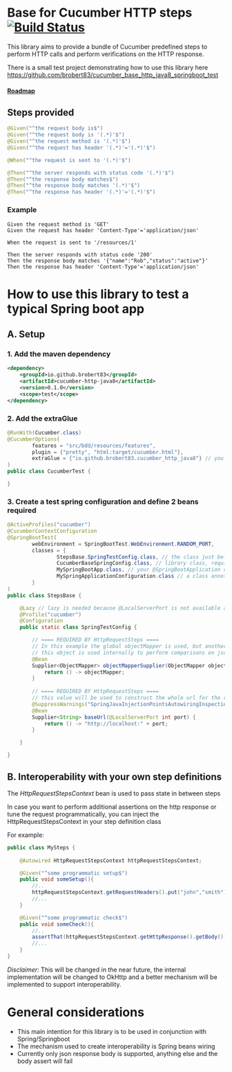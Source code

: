 # Base for Cucumber HTTP steps [![Build Status](https://travis-ci.com/brobert83/cucumber_base_http_java8.svg?branch=master)](https://travis-ci.com/brobert83/cucumber_base_http_java8)
This library aims to provide a bundle of Cucumber predefined steps to perform HTTP calls and perform verifications on the HTTP response.

There is a small test project demonstrating how to use this library here https://github.com/brobert83/cucumber_base_http_java8_springboot_test

#### [Roadmap](dev/Roadmap.md) 

## Steps provided
```java
@Given("^the request body is$")
@Given("^the request body is '(.*)'$")
@Given("^the request method is '(.*)'$")
@Given("^the request has header '(.*)'='(.*)'$")

@When("^the request is sent to '(.*)'$")

@Then("^the server responds with status code '(.*)'$")
@Then("^the response body matches$")
@Then("^the response body matches '(.*)'$")
@Then("^the response has header '(.*)'='(.*)'$")
```

### Example
```gherkin
Given the request method is 'GET'
Given the request has header 'Content-Type'='application/json'

When the request is sent to '/resources/1'

Then the server responds with status code '200'
Then the response body matches '{"name":"Rob","status":"active"}'
Then the response has header 'Content-Type'='application/json'
```

# How to use this library to test a typical Spring boot app

## A. Setup

### 1. Add the maven dependency
```xml
<dependency>
    <groupId>io.github.brobert83</groupId>
    <artifactId>cucumber-http-java8</artifactId>
    <version>0.1.0</version>
    <scope>test</scope>
</dependency>     
```
### 2. Add the extraGlue
```java
@RunWith(Cucumber.class)
@CucumberOptions(
        features = "src/bdd/resources/features",
        plugin = {"pretty", "html:target/cucumber.html"},
        extraGlue = {"io.github.brobert83.cucumber_http_java8"} // you cannot have both glue and extraGlue, be careful with this
)
public class CucumberTest {

}
```

### 3. Create a test spring configuration and define 2 beans required

```java
@ActiveProfiles("cucumber")
@CucumberContextConfiguration
@SpringBootTest(
        webEnvironment = SpringBootTest.WebEnvironment.RANDOM_PORT,
        classes = {
                StepsBase.SpringTestConfig.class, // the class just below
                CucumberBaseSpringConfig.class, // library class, required
                MySpringBootApp.class, // your @SpringBootApplication class
                MySpringApplicationConfiguration.class // a class annotated with @Configuration
        }
)
public class StepsBase {

    @Lazy // lazy is needed because @LocalServerPort is not available at context creation time, take a little while for the servlet container to be up
    @Profile("cucumber")
    @Configuration
    public static class SpringTestConfig {

        // ==== REQUIRED BY HttpRequestSteps ====
        // In this example the global objectMapper is used, but another object mapper can be created here with different properties if needed
        // this object is used internally to perform comparisons on json body strings
        @Bean
        Supplier<ObjectMapper> objectMapperSupplier(ObjectMapper objectMapper) {
            return () -> objectMapper;
        }
        
        // ==== REQUIRED BY HttpRequestSteps ====
        // this value will be used to construct the whole url for the requests 
        @SuppressWarnings("SpringJavaInjectionPointsAutowiringInspection")
        @Bean
        Supplier<String> baseUrl(@LocalServerPort int port) {
            return () -> "http://localhost:" + port;
        }

    }

}
```

## B. Interoperability with your own step definitions

The *HttpRequestStepsContext* bean is used to pass state in between steps

In case you want to perform additional assertions on the http response or tune the request programmatically, you can inject the HttpRequestStepsContext in your step definition class

For example:
```java
public class MySteps {
    
    @Autowired HttpRequestStepsContext httpRequestStepsContext;

    @Given("^some programmatic setup$")
    public void someSetup(){
        //..
        httpRequestStepsContext.getRequestHeaders().put("john","smith");
        //...
    }

    @Given("^some programmatic check$")
    public void someCheck(){
        //..
        assertThat(httpRequestStepsContext.getHttpResponse().getBody()).contains("apples");
        //...
    }
}
```
_Disclaimer:_ This will be changed in the near future, the internal implementation will be changed to OkHttp and a better mechanism will be implemented to support interoperability.

# General considerations

- This main intention for this library is to be used in conjunction with Spring/Springboot
- The mechanism used to create interoperability is Spring beans wiring
- Currently only json response body is supported, anything else and the body assert will fail

